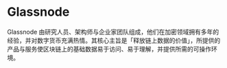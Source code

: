 # 

# Glassnode

Glassnode 由研究人员、架构师与企业家团队组成，他们在加密领域拥有多年的经验，并对数字货币充满热情。其核心主旨是「释放链上数据的价值」，所提供的产品与服务使区块链上的基础数据易于访问、易于理解，并提供所需的可操作环境。


